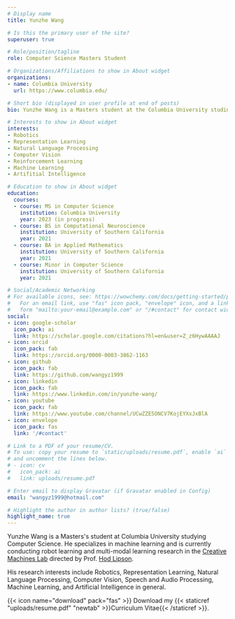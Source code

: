 ```yaml
---
# Display name
title: Yunzhe Wang

# Is this the primary user of the site?
superuser: true

# Role/position/tagline
role: Computer Science Masters Student

# Organizations/Affiliations to show in About widget
organizations:
- name: Columbia University
  url: https://www.columbia.edu/

# Short bio (displayed in user profile at end of posts)
bio: Yunzhe Wang is a Masters student at the Columbia University studing computer science. His research interests include Robotics, Representation Learning, Natural Language Processing, Reinforcement Learning, and Aritfitial Intelligence in General.

# Interests to show in About widget
interests:
- Robotics
- Representation Learning
- Natural Language Processing
- Computer Vision
- Reinforcement Learning
- Machine Learning
- Artifitial Intelligence

# Education to show in About widget
education:
  courses:
  - course: MS in Computer Science
    institution: Columbia University
    year: 2023 (in progress)
  - course: BS in Computational Neuroscience
    institution: University of Southern California
    year: 2021
  - course: BA in Applied Mathematics
    institution: University of Southern California
    year: 2021
  - course: Minor in Computer Science
    institution: University of Southern California
    year: 2021

# Social/Academic Networking
# For available icons, see: https://wowchemy.com/docs/getting-started/page-builder/#icons
#   For an email link, use "fas" icon pack, "envelope" icon, and a link in the
#   form "mailto:your-email@example.com" or "/#contact" for contact widget.
social:
- icon: google-scholar
  icon_pack: ai
  link: https://scholar.google.com/citations?hl=en&user=Z_z6HywAAAAJ
- icon: orcid
  icon_pack: fab
  link: https://orcid.org/0000-0003-3862-1163
- icon: github
  icon_pack: fab
  link: https://github.com/wangyz1999
- icon: linkedin
  icon_pack: fab
  link: https://www.linkedin.com/in/yunzhe-wang/
- icon: youtube
  icon_pack: fab
  link: https://www.youtube.com/channel/UCwZZE5ONCV7KojEYXxJxBlA
- icon: envelope
  icon_pack: fas
  link: '/#contact'

# Link to a PDF of your resume/CV.
# To use: copy your resume to `static/uploads/resume.pdf`, enable `ai` icons in `params.toml`, 
# and uncomment the lines below.
# - icon: cv
#   icon_pack: ai
#   link: uploads/resume.pdf

# Enter email to display Gravatar (if Gravatar enabled in Config)
email: "wangyz1999@hotmail.com"

# Highlight the author in author lists? (true/false)
highlight_name: true
---
```

Yunzhe Wang is a Masters's student at Columbia University studying Computer Science. He specializes in machine learning and is currently conducting robot learning and multi-modal learning research in the [Creative Machines Lab](https://www.creativemachineslab.com/) directed by Prof. [Hod Lipson](https://www.hodlipson.com/).

His research interests include Robotics, Representation Learning, Natural Language Processing, Computer Vision, Speech and Audio Processing, Machine Learning, and Artificial Intelligence in general.

{{< icon name="download" pack="fas" >}} Download my {{< staticref "uploads/resume.pdf" "newtab" >}}Curriculum Vitae{{< /staticref >}}.
